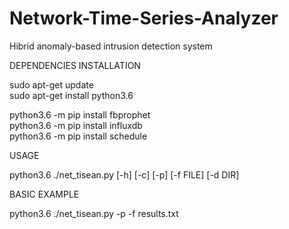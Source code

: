 # Network-Time-Series-Analyzer
Hibrid anomaly-based intrusion detection system  


DEPENDENCIES INSTALLATION  

sudo apt-get update  
sudo apt-get install python3.6  

python3.6 -m pip install fbprophet  
python3.6 -m pip install influxdb  
python3.6 -m pip install schedule  


USAGE  

python3.6 ./net_tisean.py [-h] [-c] [-p] [-f FILE] [-d DIR]  


BASIC EXAMPLE  

python3.6 ./net_tisean.py -p -f results.txt  

